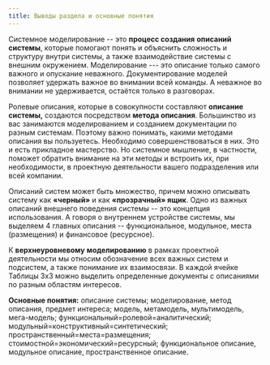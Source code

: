 ```yaml
---
title: Выводы раздела и основные понятия
---
```


Системное моделирование -- это **процесс создания** **описаний**
**системы**, которые помогают понять и объяснить сложность и структуру
внутри системы, а также взаимодействие системы с внешним окружением.
Моделирование --- это описание только самого важного и опускание
неважного. Документирование моделей позволяет удержать важное во
внимании всей команды. А неважное во внимании не удерживается, остаётся
только в разговорах.

Ролевые описания, которые в совокупности составляют **описание
системы,** создаются посредством **метода описания**. Большинство из вас
занимаются моделированием и созданием документации по разным системам.
Поэтому важно понимать, какими методами описания вы пользуетесь.
Необходимо совершенствоваться в них. Это и есть прикладное мастерство.
Но системное мышление, в частности, поможет обратить внимание на эти
методы и встроить их, при необходимости, в проектную деятельности вашего
подразделения или всей компании.

Описаний систем может быть множество, причем можно описывать систему как
**«черный»** и как **«прозрачный» ящик**. Одно из важных описаний
внешнего поведения системы -- это концепция использования. А говоря о
внутреннем устройстве системы, мы выделяем 4 главных описания --
функциональное, модульное, места (размещения) и финансовое (ресурсное).

К **верхнеуровневому** **моделированию** в рамках проектной деятельности
мы относим обозначение всех важных систем и подсистем, а также понимание
их взаимосвязи. В каждой ячейке Таблицы 3х3 можно выделить определенные
документы с описаниями по разным областям интересов.

**Основные понятия:** описание системы; моделирование, метод описания,
предмет интереса; модель, метамодель, мультимодель, мега-модель;
функциональный=ролевой=аналитический;
модульный=конструктивный=синтетический;
пространственный=места=размещения; стоимостной=экономический=ресурсный;
функциональное описание, модульное описание, пространственное описание.
